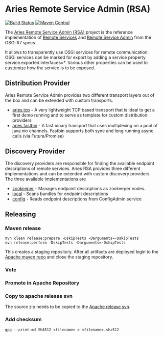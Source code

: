# Aries Remote Service Admin (RSA)

[![Build Status](https://builds.apache.org/buildStatus/icon?job=Aries-rsa-master)](https://builds.apache.org/job/Aries-rsa-master)
[![Maven Central](https://img.shields.io/maven-central/v/org.apache.aries.rsa/org.apache.aries.rsa.main.svg?label=Maven%20Central)](https://search.maven.org/search?q=g:%22org.apache.aries.rsa%22%20AND%20a:%22org.apache.aries.rsa.main%22)

The [Aries Remote Service Admin (RSA)](http://aries.apache.org/modules/rsa.html) project is the reference implementation of [Remote Services](https://osgi.org/specification/osgi.cmpn/7.0.0/service.remoteservices.html
) and [Remote Service Admin](https://osgi.org/specification/osgi.cmpn/7.0.0/service.remoteserviceadmin.html) from the OSGi R7 specs.

It allows to transparently use OSGi services for remote communication. OSGi services can be marked for export by adding a service property service.exported.interfaces=*. Various other properties can be used to customize how the service is to be exposed.

## Distribution Provider

Aries Remote Service Admin provides two different transport layers out of the box and can be extended with custom transports.

 * [aries.tcp](provider/tcp/Readme.md) - A very lightweight TCP based transport that is ideal to get a first demo running and to serve as template for custom distribution providers
 * [aries.fastbin](provider/fastbin) - A fast binary transport that uses multiplexing on a pool of java nio channels. Fastbin supports both sync and long running async calls (via Future/Promise)

## Discovery Provider

The discovery providers are responsible for finding the available endpoint descriptions of remote services. Aries RSA provides three different implementations and can be extended with custom discovery providers. The three available implementations are

 * [zookeeper](discovery/zookeeper/Readme.md) - Manages endpoint descriptions as zookeeper nodes.
 * [local](discovery/local/Readme.md) - Scans bundles for endpoint descriptions
 * [config](discovery/config/Readme.md) - Reads endpoint descriptions from ConfigAdmin service

## Releasing

### Maven release

    mvn clean release:prepare -DskipTests -Darguments=-DskipTests
    mvn release:perform -DskipTests -Darguments=-DskipTests

This creates a staging repository. After all artifacts are deployed login to the [Apache maven repo](https://repository.apache.org) and close the staging repository.

### Vote

### Promote in Apache Repository

### Copy to apache release svn

The source zip needs to be copied to the [Apache release svn](https://dist.apache.org/repos/dist/release/aries).

### Add checksum

    gpg --print-md SHA512 <filename> > <filename>.sha512
